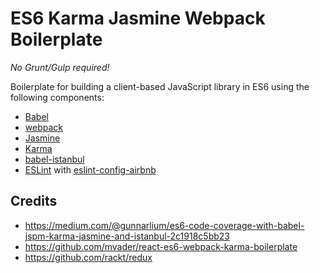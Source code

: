 # ES6 Karma Jasmine Webpack Boilerplate

_No Grunt/Gulp required!_

Boilerplate for building a client-based JavaScript library in ES6 using the following components:

* [Babel](https://babeljs.io/)
* [webpack](https://webpack.github.io/)
* [Jasmine](http://jasmine.github.io/)
* [Karma](http://karma-runner.github.io/)
* [babel-istanbul](https://github.com/ambitioninc/babel-istanbul)
* [ESLint](http://eslint.org/) with [eslint-config-airbnb](https://github.com/airbnb/javascript)


## Credits
* https://medium.com/@gunnarlium/es6-code-coverage-with-babel-jspm-karma-jasmine-and-istanbul-2c1918c5bb23
* https://github.com/mvader/react-es6-webpack-karma-boilerplate
* https://github.com/rackt/redux
